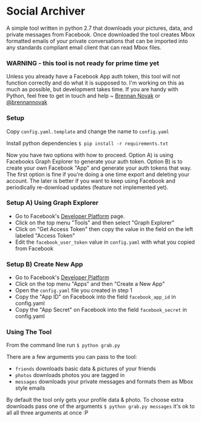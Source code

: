 Social Archiver
===============

A simple tool written in python 2.7 that downloads your pictures, data, and private messages from Facebook. Once downloaded the tool creates Mbox formatted emails of your private conversations that can be imported into any standards compliant email client that can read Mbox files.


### WARNING - this tool is not ready for prime time yet

Unless you already have a Facebook App auth token, this tool will not function correctly and do what it is supposed to. I'm working on this as much as possible, but development takes time. If you are handy with Python, feel free to get in touch and help ~ [Brennan Novak](https://brennannovak.com ) or [@brennannovak](https://github.com/brennannovak )
 

### Setup

Copy `config.yaml.template` and change the name to `config.yaml`

Install python dependencies `$ pip install -r requirements.txt`

Now you have two options with how to proceed. Option A) is using Facebooks Graph Explorer to generate your auth token. Option B) is to create your own Facebook "App" and generate your auth tokens that way. The first option is fine if you're doing a one time export and deleting your account. The later is better if you want to keep using Facebook and periodically re-download updates (feature not implemented yet).


### Setup A) Using Graph Explorer

* Go to Facebook's [Developer Platform](https://developers.facebook.com) page. 
* Click on the top menu "Tools" and then select "Graph Explorer"
* Click on "Get Access Token" then copy the value in the field on the left labeled "Access Token"
* Edit the `facebook_user_token` value in `config.yaml` with what you copied from Facebook


### Setup B) Create New App

* Go to Facebook's [Developer Platform](https://developers.facebook.com)
* Click on the top menu "Apps" and then "Create a New App" 
* Open the `config.yaml` file you created in step 1
* Copy the "App ID" on Facebook into the field `facebook_app_id` in config.yaml
* Copy the "App Secret" on Facebook into the field `facebook_secret` in config.yaml


### Using The Tool

From the command line run `$ python grab.py`

There are a few arguments you can pass to the tool:

* `friends` downloads basic data & pictures of your friends
* `photos` downloads photos you are tagged in
* `messages` downloads your private messages and formats them as Mbox style emails

By default the tool only gets your profile data & photo. To choose extra downloads pass one of the arguments `$ python grab.py messages` it's ok to all all three arguments at once :P


